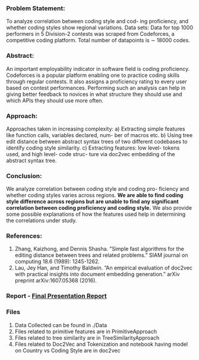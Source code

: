 ### Problem Statement: 
To analyze correlation between coding style and cod-
ing proficiency, and whether coding styles show regional variations.
Data sets: Data for top 1000 performers in 5 Division-2 contests was scraped
from Codeforces, a competitive coding platform. Total number of datapoints
is ∼ 18000 codes.
### Abstract: 
An important employability indicator in software field is coding
proficiency. Codeforces is a popular platform enabling one to practice coding
skills through regular contests. It also assigns a proficiency rating to every
user based on contest performances. Performing such an analysis can help
in giving better feedback to novices in what structure they should use and
which APIs they should use more often.
### Approach: 
Approaches taken in increasing complexity:
a) Extracting simple features like function calls, variables declared, num-
ber of macros etc.
b) Using tree edit distance between abstract syntax trees of two different
codebases to identify coding style similarity.
c) Extracting features: low level- tokens used, and high level- code struc-
ture via doc2vec embedding of the abstract syntax tree.
### Conclusion: 
We analyze correlation between coding style and coding pro-
ficiency and whether coding styles varies across regions. **We are able to find
coding style difference across regions but are unable to find any significant
correlation between coding proficiency and coding style.** We also provide
some possible explanations of how the features used help in determining the
correlations under study.
### References:
1. Zhang, Kaizhong, and Dennis Shasha. ”Simple fast algorithms for
the editing distance between trees and related problems.” SIAM journal on
computing 18.6 (1989): 1245-1262.
2. Lau, Jey Han, and Timothy Baldwin. ”An empirical evaluation of
doc2vec with practical insights into document embedding generation.” arXiv
preprint arXiv:1607.05368 (2016).
### Report - [Final Presentation Report](https://github.com/akjayant/Analysis-of-Codeforces-Data/blob/master/Analysis%20of%20Competitive%20Codebases.pdf)
### Files
1. Data Collected can be found in ./Data
2. Files related to primitive features are in PrimitiveApproach
3. Files related to tree similarity are in TreeSimilarityApproach
4. Files related to Doc2Vec and Tokenization and notebook having model on Country vs Coding Style are in doc2vec
